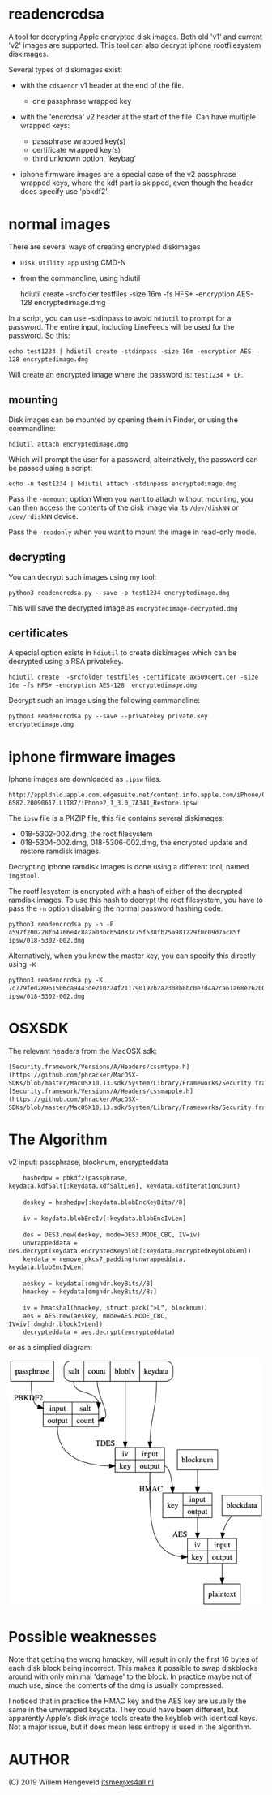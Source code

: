 readencrcdsa
============

A tool for decrypting Apple encrypted disk images.
Both old 'v1' and current 'v2' images are supported.
This tool can also decrypt iphone rootfilesystem diskimages.

Several types of diskimages exist:

 * with the `cdsaencr` v1 header at the end of the file.
   * one passphrase wrapped key
 * with the 'encrcdsa' v2 header at the start of the file.
   Can have multiple wrapped keys:
    * passphrase wrapped key(s)
    * certificate wrapped key(s)
    * third unknown option, 'keybag'

 * iphone firmware images are a special case of the v2 passphrase
   wrapped keys, where the kdf part is skipped, even though
   the header does specify use 'pbkdf2'.

normal images
=============

There are several ways of creating encrypted diskimages
 * `Disk Utility.app`  using CMD-N
 * from the commandline, using hdiutil
    
    hdiutil create -srcfolder testfiles -size 16m -fs HFS+ -encryption AES-128 encryptedimage.dmg

In a script, you can use -stdinpass to avoid `hdiutil` to prompt for a password. The entire
input, including LineFeeds will be used for the password. So this:

    echo test1234 | hdiutil create -stdinpass -size 16m -encryption AES-128 encryptedimage.dmg

Will create an encrypted image where the password is: `test1234 + LF`.


mounting
--------

Disk images can be mounted by opening them in Finder, or using the commandline:

    hdiutil attach encryptedimage.dmg

Which will prompt the user for a password, alternatively, the password can be passed using a script:

    echo -n test1234 | hdiutil attach -stdinpass encryptedimage.dmg

Pass the `-nomount` option When you want to attach without mounting, you can then access the contents
of the disk image via its `/dev/diskNN` or `/dev/rdiskNN` device.

Pass the `-readonly` when you want to mount the image in read-only mode.


decrypting
----------

You can decrypt such images using my tool:

    python3 readencrcdsa.py --save -p test1234 encryptedimage.dmg

This will save the decrypted image as `encryptedimage-decrypted.dmg`


certificates
------------

A special option exists in `hdiutil` to create diskimages which can be decrypted using a RSA privatekey.

    hdiutil create  -srcfolder testfiles -certificate ax509cert.cer -size 16m -fs HFS+ -encryption AES-128  encryptedimage.dmg

Decrypt such an image using the following commandline:

    python3 readencrcdsa.py --save --privatekey private.key encryptedimage.dmg



iphone firmware images
=============

Iphone images are downloaded as `.ipsw` files.

    http://appldnld.apple.com.edgesuite.net/content.info.apple.com/iPhone/061-6582.20090617.LlI87/iPhone2,1_3.0_7A341_Restore.ipsw

The `ipsw` file is a PKZIP file, this file contains several diskimages:
 * 018-5302-002.dmg, the root filesystem
 * 018-5304-002.dmg, 018-5306-002.dmg, the encrypted update and restore ramdisk images.

Decrypting iphone ramdisk images is done using a different tool, named `img3tool`.

The rootfilesystem is encrypted with a hash of either of the decrypted ramdisk images. To use this hash to decrypt the 
root filesystem, you have to pass the `-n` option disabiing the normal password hashing code.

    python3 readencrcdsa.py -n -P a597f200228fb4766e4c8a2a03bcb54d83c75f538fb75a981229f0c09d7ac85f ipsw/018-5302-002.dmg

Alternatively, when you know the master key, you can specify this directly using `-K`

    python3 readencrcdsa.py -K 7d779fed28961506ca9443de210224f211790192b2a2308b8bc0e7d4a2ca61a68e26200e ipsw/018-5302-002.dmg


OSXSDK
======

The relevant headers from the MacOSX sdk:

    [Security.framework/Versions/A/Headers/cssmtype.h](https://github.com/phracker/MacOSX-SDKs/blob/master/MacOSX10.13.sdk/System/Library/Frameworks/Security.framework/Versions/A/Headers/cssmtype.h)
    [Security.framework/Versions/A/Headers/cssmapple.h](https://github.com/phracker/MacOSX-SDKs/blob/master/MacOSX10.13.sdk/System/Library/Frameworks/Security.framework/Versions/A/Headers/cssmapple.h)


The Algorithm
=============

v2
input: passphrase, blocknum, encrypteddata

        hashedpw = pbkdf2(passphrase, keydata.kdfSalt[:keydata.kdfSaltLen], keydata.kdfIterationCount)

        deskey = hashedpw[:keydata.blobEncKeyBits//8]

        iv = keydata.blobEncIv[:keydata.blobEncIvLen]

        des = DES3.new(deskey, mode=DES3.MODE_CBC, IV=iv)
        unwrappeddata = des.decrypt(keydata.encryptedKeyblob[:keydata.encryptedKeyblobLen])
        keydata = remove_pkcs7_padding(unwrappeddata, keydata.blobEncIvLen)

        aeskey = keydata[:dmghdr.keyBits//8]
        hmackey = keydata[dmghdr.keyBits//8:]

        iv = hmacsha1(hmackey, struct.pack(">L", blocknum))
        aes = AES.new(aeskey, mode=AES.MODE_CBC, IV=iv[:dmghdr.blockIvLen])
        decrypteddata = aes.decrypt(encrypteddata)


or as a simplied diagram:

![V2 DMG Encryption](v2.png)


Possible weaknesses
===================

Note that getting the wrong hmackey, will result in only the first 16 bytes of each disk block being incorrect.
This makes it possible to swap diskblocks around with only minimal 'damage' to the block.
In practice maybe not of much use, since the contents of the dmg is usually compressed.

I noticed that in practice the HMAC key and the AES key are usually the same in the unwrapped keydata.
They could have been different, but apparently Apple's disk image tools create the keyblob with identical keys.
Not a major issue, but it does mean less entropy is used in the algorithm.


AUTHOR
======

(C) 2019 Willem Hengeveld <itsme@xs4all.nl>

